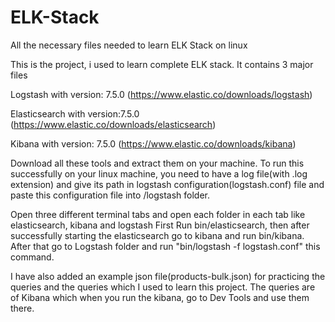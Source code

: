 # ELK-Stack
All the necessary files needed to learn ELK Stack on linux

This is the project, i used to learn complete ELK stack. It contains 3 major files

Logstash with version: 7.5.0
(https://www.elastic.co/downloads/logstash)

Elasticsearch with version:7.5.0
(https://www.elastic.co/downloads/elasticsearch)

Kibana with version: 7.5.0
(https://www.elastic.co/downloads/kibana)

Download all these tools and extract them on your machine. To run this successfully on your linux machine, you need to have a log file(with .log extension) and give its path in logstash configuration(logstash.conf) file and paste this configuration file into /logstash folder.

Open three different terminal tabs and open each folder in each tab like elasticsearch, kibana and logstash
First Run bin/elasticsearch, then after successfully starting the elasticsearch go to kibana and run bin/kibana. After that go to Logstash folder and run "bin/logstash -f logstash.conf" this command.

I have also added an example json file(products-bulk.json) for practicing the queries and the queries which I used to learn this project. The queries are of Kibana which when you run the kibana, go to Dev Tools and use them there.